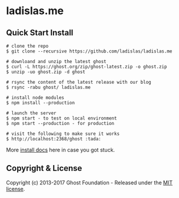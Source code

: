 # ladislas.me

## Quick Start Install

```
# clone the repo
$ git clone --recursive https://github.com/ladislas/ladislas.me

# downloand and unzip the latest ghost
$ curl -L https://ghost.org/zip/ghost-latest.zip -o ghost.zip
$ unzip -uo ghost.zip -d ghost

# rsync the content of the latest release with our blog
$ rsync -rabu ghost/ ladislas.me

# install node modules
$ npm install --production

# launch the server
$ npm start - to test on local environment
$ npm start --production - for production

# visit the following to make sure it works
$ http://localhost:2368/ghost :tada:
```

More [install docs](http://support.ghost.org/installation/) here in case you got stuck.

## Copyright & License

Copyright (c) 2013-2017 Ghost Foundation - Released under the [MIT license](LICENSE).
